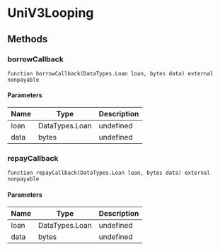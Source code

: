 # UniV3Looping









## Methods

### borrowCallback

```solidity
function borrowCallback(DataTypes.Loan loan, bytes data) external nonpayable
```





#### Parameters

| Name | Type | Description |
|---|---|---|
| loan | DataTypes.Loan | undefined |
| data | bytes | undefined |

### repayCallback

```solidity
function repayCallback(DataTypes.Loan loan, bytes data) external nonpayable
```





#### Parameters

| Name | Type | Description |
|---|---|---|
| loan | DataTypes.Loan | undefined |
| data | bytes | undefined |




